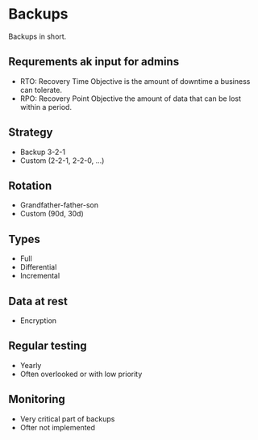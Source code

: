 # Backups

Backups in short.


## Requrements ak input for admins
* RTO: Recovery Time Objective is the amount of downtime a business can tolerate.
* RPO: Recovery Point Objective the amount of data that can be lost within a period.

## Strategy
* Backup 3-2-1 
* Custom (2-2-1, 2-2-0, ...)

## Rotation
* Grandfather-father-son
* Custom (90d, 30d)

## Types
* Full
* Differential
* Incremental

## Data at rest
* Encryption

## Regular testing 
* Yearly
* Often overlooked or with low priority

## Monitoring 
* Very critical part of backups
* Ofter not implemented 